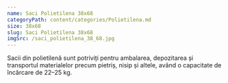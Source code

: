 ```yaml
---
name: Saci Polietilena 38x68
categoryPath: content/categories/Polietilena.md
size: 38x68
slug: Saci Polietilena 38x68
imgSrc: /saci_polietilena_38_68.jpg
---
```


Sacii din polietilenă  sunt potriviți pentru ambalarea, depozitarea și transportul materialelor precum pietriș, nisip și altele, având o capacitate de încărcare de 22–25 kg.
